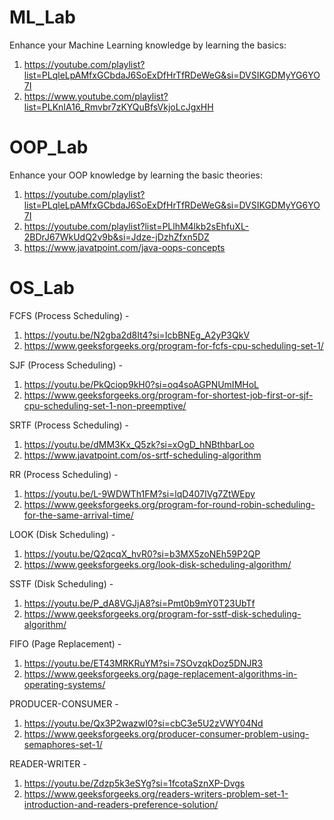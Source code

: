 # ML_Lab

Enhance your Machine Learning knowledge by learning the basics:

1. https://youtube.com/playlist?list=PLqleLpAMfxGCbdaJ6SoExDfHrTfRDeWeG&si=DVSIKGDMyYG6YO7I
2. https://www.youtube.com/playlist?list=PLKnIA16_Rmvbr7zKYQuBfsVkjoLcJgxHH

# OOP_Lab

Enhance your OOP knowledge by learning the basic theories:

1. https://youtube.com/playlist?list=PLqleLpAMfxGCbdaJ6SoExDfHrTfRDeWeG&si=DVSIKGDMyYG6YO7I
2. https://youtube.com/playlist?list=PLlhM4lkb2sEhfuXL-2BDrJ67WkUdQ2v9b&si=Jdze-jDzhZfxn5DZ
3. https://www.javatpoint.com/java-oops-concepts

# OS_Lab

FCFS (Process Scheduling) - 
1. https://youtu.be/N2gba2d8It4?si=IcbBNEg_A2yP3QkV 
2. https://www.geeksforgeeks.org/program-for-fcfs-cpu-scheduling-set-1/

SJF (Process Scheduling) -
1. https://youtu.be/PkQciop9kH0?si=oq4soAGPNUmIMHoL
2. https://www.geeksforgeeks.org/program-for-shortest-job-first-or-sjf-cpu-scheduling-set-1-non-preemptive/
   
SRTF (Process Scheduling) - 
1. https://youtu.be/dMM3Kx_Q5zk?si=xOgD_hNBthbarLoo
2. https://www.javatpoint.com/os-srtf-scheduling-algorithm

RR (Process Scheduling) - 
1. https://youtu.be/L-9WDWTh1FM?si=lqD407IVg7ZtWEpy
2. https://www.geeksforgeeks.org/program-for-round-robin-scheduling-for-the-same-arrival-time/

LOOK (Disk Scheduling) - 
1. https://youtu.be/Q2qcqX_hvR0?si=b3MX5zoNEh59P2QP
2. https://www.geeksforgeeks.org/look-disk-scheduling-algorithm/

SSTF (Disk Scheduling) -
1. https://youtu.be/P_dA8VGJjA8?si=Pmt0b9mY0T23UbTf
2. https://www.geeksforgeeks.org/program-for-sstf-disk-scheduling-algorithm/

FIFO (Page Replacement) - 
1. https://youtu.be/ET43MRKRuYM?si=7SOvzqkDoz5DNJR3
2. https://www.geeksforgeeks.org/page-replacement-algorithms-in-operating-systems/

PRODUCER-CONSUMER -
1. https://youtu.be/Qx3P2wazwI0?si=cbC3e5U2zVWY04Nd
2. https://www.geeksforgeeks.org/producer-consumer-problem-using-semaphores-set-1/

READER-WRITER -
1. https://youtu.be/Zdzp5k3eSYg?si=1fcotaSznXP-Dvgs
2. https://www.geeksforgeeks.org/readers-writers-problem-set-1-introduction-and-readers-preference-solution/

